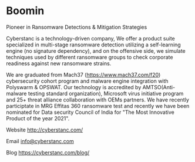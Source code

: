 # Boomin
Pioneer in Ransomware Detections &amp; Mitigation Strategies


Cyberstanc is a technology-driven company, We offer a product suite specialized in multi-stage ransomware detection utilizing a self-learning engine (no signature dependency), and on the offensive side, we simulate techniques used by different ransomware groups to check corporate readiness against new ransomware strains.

We are graduated from Mach37 (https://www.mach37.com/f20) cybersecurity cohort program and malware engine integration with Polyswarm & OPSWAT. Our technology is accredited by AMTSO(Anti-malware testing standard organization), Microsoft virus initiative program and 25+ threat alliance collaboration with OEMs partners. We have recently participtate in MRG Effitas 360 ransomware test and recently we have been nominated for Data security Council of India for "The Most Innovative Product of the year 2021".

Website
http://cyberstanc.com/

Email
info@cyberstanc.com

Blog
https://cyberstanc.com/blog/

